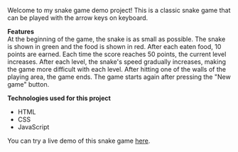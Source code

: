 Welcome to my snake game demo project! This is a classic snake game that can be played with the arrow keys on keyboard.

**Features**  
At the beginning of the game, the snake is as small as possible. The snake is shown in green and the food is shown in red.
After each eaten food, 10 points are earned. Each time the score reaches 50 points, the current level increases.
After each level, the snake's speed gradually increases, making the game more difficult with each level.
After hitting one of the walls of the playing area, the game ends. The game starts again after pressing the "New game" button.

**Technologies used for this project**
* HTML
* CSS
* JavaScript

You can try a live demo of this snake game [here](https://todorbonev.github.io/Snake-game).
